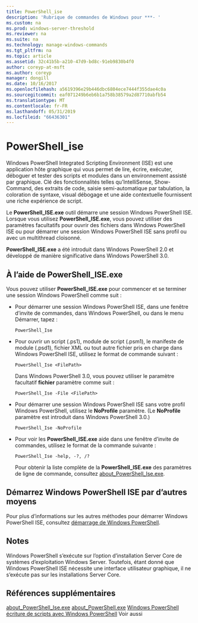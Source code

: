 ```yaml
---
title: PowerShell_ise
description: 'Rubrique de commandes de Windows pour ***- '
ms.custom: na
ms.prod: windows-server-threshold
ms.reviewer: na
ms.suite: na
ms.technology: manage-windows-commands
ms.tgt_pltfrm: na
ms.topic: article
ms.assetid: 32c41b5b-a210-47d9-bd8c-91eb9830b4f0
author: coreyp-at-msft
ms.author: coreyp
manager: dongill
ms.date: 10/16/2017
ms.openlocfilehash: a5619396e29b446dbc6804ece7444f355dae4c0a
ms.sourcegitcommit: eaf071249b6eb6b1a758b38579a2d87710abfb54
ms.translationtype: MT
ms.contentlocale: fr-FR
ms.lasthandoff: 05/31/2019
ms.locfileid: "66436301"
---
```

# <a name="powershellise"></a>PowerShell_ise



Windows PowerShell Integrated Scripting Environment (ISE) est une application hôte graphique qui vous permet de lire, écrire, exécuter, déboguer et tester des scripts et modules dans un environnement assisté par graphique. Clé des fonctionnalités telles qu’IntelliSense, Show-Command, des extraits de code, saisie semi-automatique par tabulation, la coloration de syntaxe, visual débogage et une aide contextuelle fournissent une riche expérience de script.

Le **PowerShell_ISE.exe** outil démarre une session Windows PowerShell ISE. Lorsque vous utilisez **PowerShell_ISE.exe**, vous pouvez utiliser des paramètres facultatifs pour ouvrir des fichiers dans Windows PowerShell ISE ou pour démarrer une session Windows PowerShell ISE sans profil ou avec un multithread cloisonné.

**PowerShell_ISE.exe** a été introduit dans Windows PowerShell 2.0 et développé de manière significative dans Windows PowerShell 3.0.

## <a name="using-powershelliseexe"></a>À l’aide de PowerShell_ISE.exe

Vous pouvez utiliser **PowerShell_ISE.exe** pour commencer et se terminer une session Windows PowerShell comme suit :
- Pour démarrer une session Windows PowerShell ISE, dans une fenêtre d’invite de commandes, dans Windows PowerShell, ou dans le menu Démarrer, tapez :  
  ```
  PowerShell_Ise
  ```  
- Pour ouvrir un script (.ps1), module de script (.psm1), le manifeste de module (.psd1), fichier XML ou tout autre fichier pris en charge dans Windows PowerShell ISE, utilisez le format de commande suivant :  
  ```
  PowerShell_Ise <FilePath>
  ```  
  Dans Windows PowerShell 3.0, vous pouvez utiliser le paramètre facultatif **fichier** paramètre comme suit :  
  ```
  PowerShell_Ise -File <FilePath>
  ```  
- Pour démarrer une session Windows PowerShell ISE sans votre profil Windows PowerShell, utilisez le **NoProfile** paramètre. (Le **NoProfile** paramètre est introduit dans Windows PowerShell 3.0.)  
  ```
  PowerShell_Ise -NoProfile
  ```  
- Pour voir les **PowerShell_ISE.exe** aide dans une fenêtre d’invite de commandes, utilisez le format de la commande suivante :  
  ```
  PowerShell_Ise -help, -?, /?
  ```  
  Pour obtenir la liste complète de la **PowerShell_ISE.exe** des paramètres de ligne de commande, consultez [about_PowerShell_Ise.exe](https://go.microsoft.com/fwlink/?LinkId=256512).

## <a name="start-windows-powershell-ise-in-other-ways"></a>Démarrez Windows PowerShell ISE par d’autres moyens

Pour plus d’informations sur les autres méthodes pour démarrer Windows PowerShell ISE, consultez [démarrage de Windows PowerShell](https://go.microsoft.com/fwlink/?LinkID=135259).

## <a name="remarks"></a>Notes

Windows PowerShell s’exécute sur l’option d’installation Server Core de systèmes d’exploitation Windows Server. Toutefois, étant donné que Windows PowerShell ISE nécessite une interface utilisateur graphique, il ne s’exécute pas sur les installations Server Core.

## <a name="additional-references"></a>Références supplémentaires

[about_PowerShell_Ise.exe](https://go.microsoft.com/fwlink/?LinkId=256512)
[about_PowerShell.exe](https://go.microsoft.com/fwlink/?LinkID=113439)
[Windows PowerShell](https://go.microsoft.com/fwlink/?LinkID=107116)
[écriture de scripts avec Windows PowerShell](https://technet.microsoft.com/scriptcenter/dd742419) Voir aussi